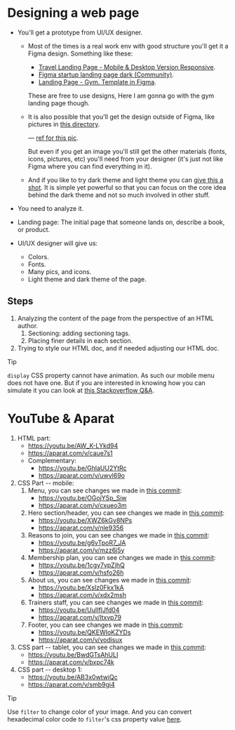 # Designing a web page

- You'll get a prototype from UI/UX designer.

  - Most of the times is a real work env with good structure you'll get it a Figma design. Something like these:

    - [Travel Landing Page - Mobile & Desktop Version Responsive](https://www.figma.com/community/file/1383381592193568758).
    - [Figma startup landing page dark (Community)](https://www.figma.com/community/file/827488004796756851).
    - [Landing Page - Gym. Template in Figma](https://www.figma.com/community/file/1260888393015798147/landing-page-gym-template-in-figma).

    These are free to use designs, Here I am gonna go with the gym landing page though.

  - It is also possible that you'll get the design outside of Figma, like pictures in [this directory](./motivation/).

    &mdash; [ref for this pic](https://www.bypeople.com/desktop-mobile-portfolio-sketch-landing-page/).

    But even if you get an image you'll still get the other materials (fonts, icons, pictures, etc) you'll need from your designer (it's just not like Figma where you can find everything in it).

  - And if you like to try dark theme and light theme you can [give this a shot](./simple-landing-page/design.png). It is simple yet powerful so that you can focus on the core idea behind the dark theme and not so much involved in other stuff.

- You need to analyze it.
- Landing page: The initial page that someone lands on, describe a book, or product.
- UI/UX designer will give us:
  - Colors.
  - Fonts.
  - Many pics, and icons.
  - Light theme and dark theme of the page.

## Steps

1. Analyzing the content of the page from the perspective of an HTML author.
   1. Sectioning: adding sectioning tags.
   2. Placing finer details in each section.
2. Trying to style our HTML doc, and if needed adjusting our HTML doc.

> [!TIP]
>
> `display` CSS property cannot have animation. As such our mobile menu does not have one. But if you are interested in knowing how you can simulate it you can look at [this Stackoverflow Q&A](https://stackoverflow.com/a/38772750/8784518).

# YouTube & Aparat

1. HTML part:
   - https://youtu.be/AW_K-LYkd94
   - https://aparat.com/v/caue7s1
   - Complementary:
     - https://youtu.be/GhlaUU2YtRc
     - https://aparat.com/v/uwvl69o
2. CSS Part -- mobile:
   1. Menu, you can see changes we made in [this commit](https://github.com/kasir-barati/html-css/commit/c5861aa883603bf33d9f94281c736422cc855bec):
      - https://youtu.be/OGojYSp_Siw
      - https://aparat.com/v/cxueo3m
   2. Hero section/header, you can see changes we made in [this commit](https://github.com/kasir-barati/html-css/commit/f42312007a402a2c432125d0e5f14c90aa8ee502):
      - https://youtu.be/XWZ6kGv8NPs
      - https://aparat.com/v/nle9356
   3. Reasons to join, you can see changes we made in [this commit](https://github.com/kasir-barati/html-css/commit/a3cfc63245510220602c38c74b7fe7e15e77546d):
      - https://youtu.be/g6vTpoR7_JA
      - https://aparat.com/v/mzz6j5y
   4. Membership plan, you can see changes we made in [this commit](https://github.com/kasir-barati/html-css/commit/db8edd0a0da86044b7cee91aacf2dfd2ec44cb65):
      - https://youtu.be/1cgy7vpZjhQ
      - https://aparat.com/v/hsfo26h
   5. About us, you can see changes we made in [this commit](https://github.com/kasir-barati/html-css/commit/ba9c8880902481920dd19d4aa0f16e4359a0f925):
      - https://youtu.be/XsIz0Fkx1kA
      - https://aparat.com/v/xdx2msh
   6. Trainers staff, you can see changes we made in [this commit](https://github.com/kasir-barati/html-css/commit/141ae04139dba685fc404ba2e62baea385345053):
      - https://youtu.be/UuIIflJfd04
      - https://aparat.com/v/ltxvp79
   7. Footer, you can see changes we made in [this commit](https://github.com/kasir-barati/html-css/commit/bc5c6a49f7c63768a0bb4458b1a77b7d90a1242f):
      - https://youtu.be/QKEWIoKZYDs
      - https://aparat.com/v/yodisux
3. CSS part -- tablet, you can see changes we made in [this commit](https://github.com/kasir-barati/html-css/commit/ca17536fcce9920133d4054dac743b9096d4f3c3):
   - https://youtu.be/BwdGTsAhULI
   - https://aparat.com/v/bxpc74k
4. CSS part -- desktop 1:
   - https://youtu.be/AB3x0wtwiQc
   - https://aparat.com/v/smb9gi4

> [!TIP]
>
> Use `filter` to change color of your image. And you can convert hexadecimal color code to `filter`'s css property value [here](https://codepen.io/sosuke/pen/Pjoqqp).
